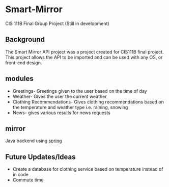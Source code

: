 # Smart-Mirror
CIS 111B Final Group Project
(Still in development)

## Background

The Smart Mirror API project was a project created for CIS111B final project. 
This project allows the API to be imported and can be used with any OS, or front-end design.


## modules
* Greetings- Greetings given to the user based on the time of day
* Weather- Gives the user the current weather
* Clothing Recommendations- Gives clothing recommendations based on the temperature and weather type i.e. raining, snowing
* News- gives various results for news requests

## mirror

Java backend using [spring](https://spring.io/)

## Future Updates/Ideas

* Create a database for clothing service based on temperature instead of in code
* Commute time
